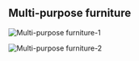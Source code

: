 Multi-purpose furniture
---

![Multi-purpose furniture-1](https://user-images.githubusercontent.com/90520541/135484840-88bdb3c7-749c-4746-bab9-3cfdd8ae6ede.png)


![Multi-purpose furniture-2](https://user-images.githubusercontent.com/90520541/135484850-2924a679-dde4-4ad7-8ee7-196de6afbe22.png)
